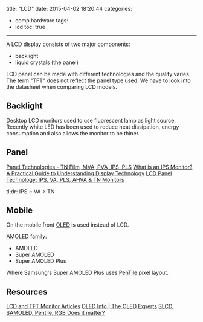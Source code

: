 title: "LCD"
date: 2015-04-02 18:20:44
categories:
- comp.hardware
tags:
- lcd
toc: true
---

A LCD display consists of two major components:
- backlight
- liquid crystals (the panel)

LCD panel can be made with different technologies and the quality varies.
The term "TFT" does not reflect the panel type used. We have to look into the datasheet when comparing LCD models.

## Backlight

Desktop LCD monitors used to use fluorescent lamp as light source. Recently white LED has been used to reduce heat dissipation, energy consumption and also allows the monitor to be thiner.

## Panel

[Panel Technologies - TN Film, MVA, PVA, IPS, PLS](http://www.tftcentral.co.uk/articles/panel_technologies.htm)
[What is an IPS Monitor? A Practical Guide to Understanding Display Technology](http://www.slrlounge.com/what-is-an-ips-monitor-understanding-ips-displays/)
[LCD Panel Technology: IPS, VA, PLS, AHVA & TN Monitors](http://www.pchardwarehelp.com/guides/lcd-panel-types.php)

tl;dr: IPS ~ VA > TN

## Mobile

On the mobile front [OLED](http://www.oled-info.com/introduction) is used instead of LCD.

[AMOLED](https://recombu.com/mobile/article/amoled-explained-video_M17651.html) family:
- AMOLED
- Super AMOLED
- Super AMOLED Plus

Where Samsung's Super AMOLED Plus uses [PenTile](http://www.nouvoyance.com/technology.html) pixel layout.

## Resources

[LCD and TFT Monitor Articles](http://www.tftcentral.co.uk/articles.htm)
[OLED Info | The OLED Experts](http://www.oled-info.com/)
[SLCD, SAMOLED, Pentile, RGB Does it matter?](http://forums.androidcentral.com/displays/167679-slcd-samoled-pentile-rgb-does-matter.html)

